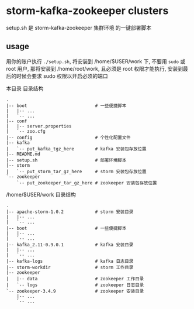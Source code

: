 # storm-kafka-zookeeper clusters

setup.sh 是 storm-kafka-zookeeper 集群环境 的一键部署脚本

## usage

用你的账户执行 `./setup.sh`, 将安装到 /home/$USER/work 下, 不要用 `sudo` 或 root 用户, 那将安装到 /home/root/work, 且必须是 root 权限才能执行, 安装到最后的时候会要求 sudo 权限以开启必须的端口

本目录 目录结构

```
.
|-- boot                          # 一些便捷脚本
|   |-- ...
|   `-- ...
|-- conf
|   |-- server.properties
|   `-- zoo.cfg
|-- config                        # 个性化配置文件
|-- kafka
|   `-- put_kafka_tgz_here        # kafka 安装包存放位置
|-- README.md
|-- setup.sh                      # 部署环境脚本
|-- storm
|   `-- put_storm_tar_gz_here     # storm 安装包存放位置
`-- zookeeper
    `-- put_zookeeper_tar_gz_here # zookeeper 安装包存放位置
```

/home/$USER/work 目录结构

```
.
|-- apache-storm-1.0.2            # storm 安装目录
|   |-- ...
|   `-- ...
|-- boot                          # 一些便捷脚本
|   |-- ...
|   `-- ...
|-- kafka_2.11-0.9.0.1            # kafka 安装目录
|   |-- ...
|   `-- ...
|-- kafka-logs                    # kafka 日志目录
|-- storm-workdir                 # storm 工作目录
|-- zookeeper
|   |-- data                      # zookeeper 工作目录
|   `-- logs                      # zookeeper 日志目录
`-- zookeeper-3.4.9               # zookeeper 安装目录
    |-- ...
    `-- ...
```
